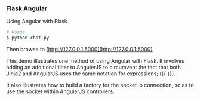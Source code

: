 ### Flask Angular

Using Angular with Flask.

```bash
# Usage
$ python chat.py
```

Then browse to [http://127.0.0.1:5000](http://127.0.0.1:5000)

This demo illustrates one method of using Angular with Flask. It involves adding an additional filter to AngulerJS to circumvent the fact that both Jinja2 and AngularJS uses the same notation for expressions; ({{ }}).

It also illustrates how to build a factory for the socket io connection, so as to use the socket within AngularJS controllers.